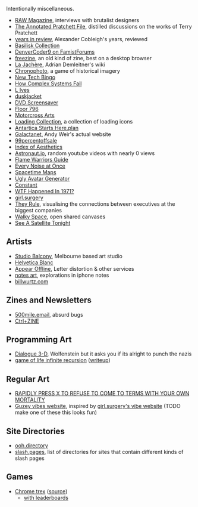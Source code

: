 Intentionally miscellaneous.

- [RAW Magazine](https://brutalistwebsites.com/raw/), interviews with brutalist designers
- [The Annotated Pratchett File](https://www.lspace.org/books/apf/), distilled discussions on the works of Terry Pratchett
- [years in review](https://years.cblgh.org/), Alexander Cobleigh's years, reviewed
- [Basilisk Collection](https://suricrasia.online/unfiction/basilisk/)
- [DenverCoder9 on FamistForums](https://www.mirrorsoferis.com/forum/thread05232003a.html)
- [freezine](https://freezine.xyz/index.html), an old kind of zine, best on a desktop browser
- [La Jachère](https://jache.re/), Adrian Demleitner's wiki
- [Chronophoto](https://www.chronophoto.app/game.html), a game of historical imagery
- [New Tech Bingo](https://codepen.io/aardrian/full/YzOzKOp)
- [How Complex Systems Fail](https://how.complexsystems.fail)
- [L Ives](http://www.lucy-ives.com/)
- [duskjacket](https://duskjacket.com/)
- [DVD Screensaver](https://dvdscreensaver.net/)
- [Floor 796](https://floor796.com)
- [Motorcross Arts](https://motocross-arts.tumblr.com/)
- [Loading Collection](https://loadingcollection.matoseb.com/), a collection of loading icons
- [Antartica Starts Here.plan](https://drwho.virtadpt.net/drwho.plan)
- [Galactanet](http://www.galactanet.com/), Andy Weir's actual website
- [99percentoffsale](https://www.99percentoffsale.com/)
- [Index of Aesthetics](https://cari.institute/aesthetics)
- [Astronaut.io](http://astronaut.io/), random youtube videos with nearly 0 views
- [Flame Warriors Guide](https://www.flamewarriorsguide.com/)
- [Every Noise at Once](https://everynoise.com/)
- [Spacetime Maps](https://spacetime-maps.vercel.app)
- [Ugly Avatar Generator](https://txstc55.github.io/ugly-avatar/)
- [Constant](https://constantvzw.org/site/)
- [WTF Happened In 1971?](https://wtfhappenedin1971.com/)
- [girl.surgery](https://girl.surgery/)
- [They Rule](https://theyrule.net/), visualising the connections between executives at the biggest companies
- [Walky Space](https://walky.space/), open shared canvases
- [See A Satellite Tonight](https://james.darpinian.com/satellites/)

## Artists

- [Studio Balcony](https://studiobalcony.com/), Melbourne based art studio
- [Helvetica Blanc](https://helveticablanc.com/index.html)
- [Appear Offline](https://appear-offline.com/), Letter distortion & other services
- [notes art](https://notes.art/), explorations in iphone notes
- [billwurtz.com](https://billwurtz.com/)

## Zines and Newsletters

- [500mile.email](https://500mile.email/), absurd bugs
- [Ctrl+ZINE](https://ctrl-c.club/~loghead/ctrl-zine.html)

## Programming Art

- [Dialogue 3-D](https://nasser.itch.io/dialogue-3-d), Wolfenstein but it asks you if its alright to punch the nazis
- [game of life infinite recursion](https://oimo.io/works/life/) ([writeup](https://blog.oimo.io/2023/04/10/life-universe-en/))

## Regular Art

- [RAPIDLY PRESS X TO REFUSE TO COME TO TERMS WITH YOUR OWN MORTALITY](https://guzey.com/x/)
- [Guzey vibes website](https://guzey.com/vibe_screenshots/), inspired by [girl.surgery's vibe website](https://girl.surgery/website_vibes/) (TODO make one of these this looks fun)

## Site Directories

- [ooh.directory](https://ooh.directory/)
- [slash.pages](https://slashpages.net/), list of directories for sites that contain different kinds of slash pages

## Games

- [Chrome trex](http://wayou.github.io/t-rex-runner/) ([source](https://github.com/wayou/t-rex-runner))
	- [with leaderboards](https://chromedino.com/)